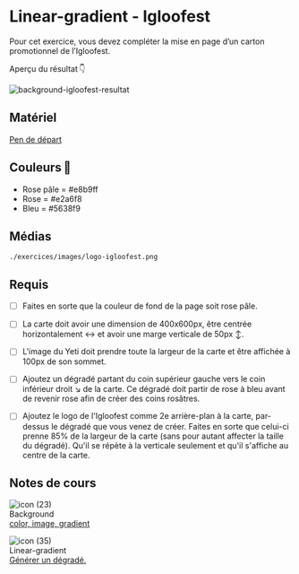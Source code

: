 # Linear-gradient - Igloofest
Pour cet exercice, vous devez compléter la mise en page d’un carton promotionnel de l’Igloofest.

Aperçu du résultat 👇

![background-igloofest-resultat](https://github.com/user-attachments/assets/23d23f3d-821e-4132-9583-3c95cb3f1570)


## Matériel

[Pen de départ](https://codepen.io/tim-momo/pen/poZZgQQ?editors=1100)

## Couleurs 🎨
-   Rose pâle = #e8b9ff
-   Rose = #e2a6f8
-   Bleu = #5638f9

  
## Médias

`./exercices/images/logo-igloofest.png`
 
## Requis
* [ ] Faites en sorte que la couleur de fond de la page soit rose pâle.
* [ ] La carte doit avoir une dimension de 400x600px, être centrée horizontalement ↔️ et avoir une marge verticale de 50px ↕️.
* [ ] L'image du Yeti doit prendre toute la largeur de la carte et être affichée à 100px de son sommet.
* [ ] Ajoutez un dégradé partant du coin supérieur gauche vers le coin inférieur droit ↘️ de la carte. Ce dégradé doit partir de rose à bleu avant de revenir rose afin de créer des coins rosâtres.
* [ ] Ajoutez le logo de l'Igloofest comme 2e arrière-plan à la carte, par-dessus le dégradé que vous venez de créer. Faites en sorte que celui-ci prenne 85% de la largeur de la carte (sans pour autant affecter la taille du dégradé). Qu'il se répète à la verticale seulement et qu'il s'affiche au centre de la carte.


## Notes de cours

![icon (23)](https://github.com/user-attachments/assets/021c266b-fdb2-4952-bbee-7c909419c52c)<br> Background <br> [color, image, gradient](../css/background.md)

![icon (35)](https://github.com/user-attachments/assets/e18bbec3-a417-41d4-a48d-c408934e7eb0)<br> Linear-gradient <br> [Générer un dégradé.](../css/linear-gradient.md)

